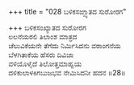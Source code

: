 +++
title = "028 ಬಳಿಕಸಙ್ಖ್ಯಾತದ ಸುರೋರಗ"

+++
ಬಳಿಕಸಂಖ್ಯಾತದ ಸುರೋರಗ  
ಲಲನೆಯರಲಿ ತಿಲಾಂಶ ಮಾತ್ರದ  
ಚೆಲುವಿಕೆಯನೇ ತೆಗೆದು ನಿರ್ಮಿಸಿದನು ವರಾಂಗನೆಯ   
ಬೆಳಗಿತಾಕೆಯ ಹೆಸರು ದಿವಿಜಾ  
ವಳಿಯೊಳೈದೆ ತಿಲೋತ್ತಮಾಹ್ವಯ  
ದಳಿಕುಲಾಳಕಿಗಬುಜಭವ ನೇಮಿಸಿದನೀ ಹದನ    ॥28॥
